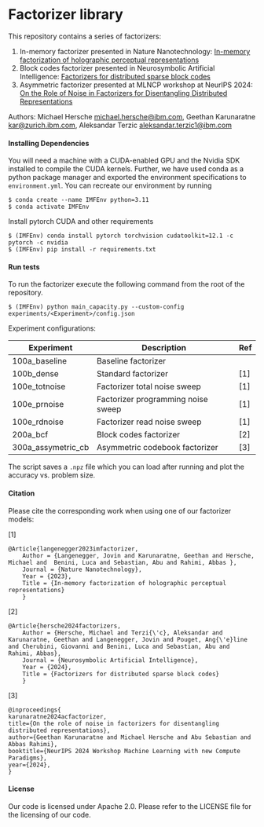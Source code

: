 # Factorizer library
This repository contains a series of factorizers: 
1. In-memory factorizer presented in Nature Nanotechnology: [In-memory factorization of holographic perceptual representations](https://www.nature.com/articles/s41565-023-01357-8)
2. Block codes factorizer presented in Neurosymbolic Artificial Intelligence: [Factorizers for distributed sparse block codes](https://content.iospress.com/download/neurosymbolic-artificial-intelligence/nai240713?id=neurosymbolic-artificial-intelligence%2Fnai240713)
3. Asymmetric factorizer presented at MLNCP workshop at NeurIPS 2024: [On the Role of Noise in Factorizers for Disentangling Distributed Representations](https://openreview.net/forum?id=VYryqVqQEF)


Authors: Michael Hersche <michael.hersche@ibm.com>, Geethan Karunaratne <kar@zurich.ibm.com>, Aleksandar Terzic <aleksandar.terzic1@ibm.com>

#### Installing Dependencies
You will need a machine with a CUDA-enabled GPU and the Nvidia SDK installed to compile the CUDA kernels.
Further, we have used conda as a python package manager and exported the environment specifications to `environment.yml`. 
You can recreate our environment by running 

```
$ conda create --name IMFEnv python=3.11
$ conda activate IMFEnv
```
Install pytorch CUDA and other requirements
```
$ (IMFEnv) conda install pytorch torchvision cudatoolkit=12.1 -c pytorch -c nvidia
$ (IMFEnv) pip install -r requirements.txt
```

#### Run tests

To run the factorizer execute the following command from the root of the repository.
```
$ (IMFEnv) python main_capacity.py --custom-config experiments/<Experiment>/config.json
```

Experiment configurations:

| Experiment        | Description                         |  Ref  |
|-------------------|-------------------------------------|-------|
| 100a_baseline     | Baseline factorizer                 |       |
| 100b_dense        | Standard factorizer                 |  [1]  |
| 100e_totnoise     | Factorizer total noise sweep        |  [1]  |
| 100e_prnoise      | Factorizer programming noise sweep  |  [1]  |
| 100e_rdnoise      | Factorizer read noise sweep         |  [1]  |
| 200a_bcf          | Block codes factorizer              |  [2]  |
| 300a_assymetric_cb | Asymmetric codebook factorizer      |  [3]  |

The script saves a `.npz` file which you can load after running and plot the accuracy vs. problem size. 

#### Citation
Please cite the corresponding work when using one of our factorizer models: 

[1]
```
@Article{langenegger2023imfactorizer,
    Author = {Langenegger, Jovin and Karunaratne, Geethan and Hersche, Michael and  Benini, Luca and Sebastian, Abu and Rahimi, Abbas },
    Journal = {Nature Nanotechnology},
    Year = {2023},
    Title = {In-memory factorization of holographic perceptual representations}
    }
```
[2]
```
@Article{hersche2024factorizers,
    Author = {Hersche, Michael and Terzi{\'c}, Aleksandar and Karunaratne, Geethan and Langenegger, Jovin and Pouget, Ang{\'e}line and Cherubini, Giovanni and Benini, Luca and Sebastian, Abu and Rahimi, Abbas},
    Journal = {Neurosymbolic Artificial Intelligence},
    Year = {2024},
    Title = {Factorizers for distributed sparse block codes}
    }
```
[3]
```
@inproceedings{
karunaratne2024acfactorizer,
title={On the role of noise in factorizers for disentangling distributed representations},
author={Geethan Karunaratne and Michael Hersche and Abu Sebastian and Abbas Rahimi},
booktitle={NeurIPS 2024 Workshop Machine Learning with new Compute Paradigms},
year={2024},
}
```

#### License
Our code is licensed under Apache 2.0. Please refer to the LICENSE file for the licensing of our code.

